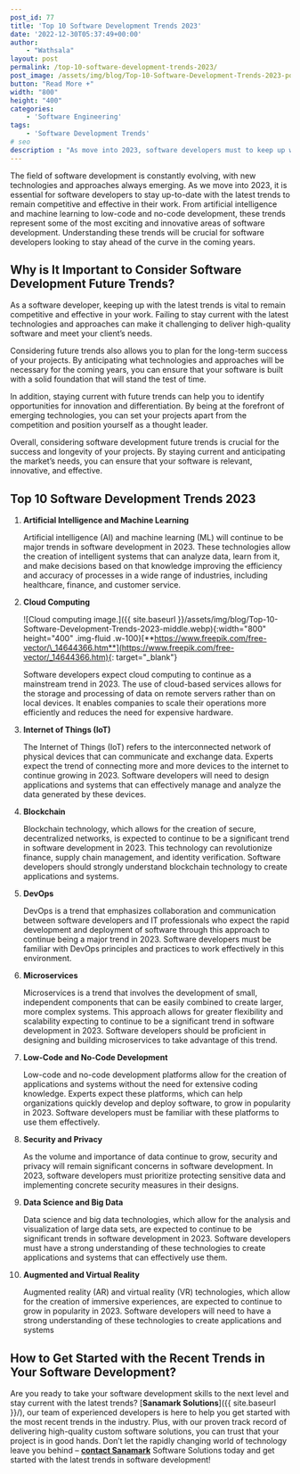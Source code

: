 ```yaml
---
post_id: 77
title: 'Top 10 Software Development Trends 2023'
date: '2022-12-30T05:37:49+00:00'
author: 
    - "Wathsala"
layout: post
permalink: /top-10-software-development-trends-2023/
post_image: /assets/img/blog/Top-10-Software-Development-Trends-2023-post-image.webp
button: "Read More +"
width: "800"
height: "400"
categories:
    - 'Software Engineering'
tags:
    - 'Software Development Trends'
# seo
description : "As move into 2023, software developers must to keep up with the latest software trends to remain competitive and effective in their work."
---
```


The field of software development is constantly evolving, with new technologies and approaches always emerging. As we move into 2023, it is essential for software developers to stay up-to-date with the latest trends to remain competitive and effective in their work. From artificial intelligence and machine learning to low-code and no-code development, these trends represent some of the most exciting and innovative areas of software development. Understanding these trends will be crucial for software developers looking to stay ahead of the curve in the coming years.

## Why is It Important to Consider Software Development Future Trends?

As a software developer, keeping up with the latest trends is vital to remain competitive and effective in your work. Failing to stay current with the latest technologies and approaches can make it challenging to deliver high-quality software and meet your client’s needs.

Considering future trends also allows you to plan for the long-term success of your projects. By anticipating what technologies and approaches will be necessary for the coming years, you can ensure that your software is built with a solid foundation that will stand the test of time.

In addition, staying current with future trends can help you to identify opportunities for innovation and differentiation. By being at the forefront of emerging technologies, you can set your projects apart from the competition and position yourself as a thought leader.

Overall, considering software development future trends is crucial for the success and longevity of your projects. By staying current and anticipating the market’s needs, you can ensure that your software is relevant, innovative, and effective.

## Top 10 Software Development Trends 2023

1. **Artificial Intelligence and Machine Learning**

    Artificial intelligence (AI) and machine learning (ML) will continue to be major trends in software development in 2023. These technologies allow the creation of intelligent systems that can analyze data, learn from it, and make decisions based on that knowledge improving the efficiency and accuracy of processes in a wide range of industries, including healthcare, finance, and customer service.

2. **Cloud Computing**

    ![Cloud computing image.]({{ site.baseurl }}/assets/img/blog/Top-10-Software-Development-Trends-2023-middle.webp){:width="800" height="400" .img-fluid .w-100}[**https://www.freepik.com/free-vector/\_14644366.htm**](https://www.freepik.com/free-vector/_14644366.htm){: target="_blank"}

    Software developers expect cloud computing to continue as a mainstream trend in 2023. The use of cloud-based services allows for the storage and processing of data on remote servers rather than on local devices. It enables companies to scale their operations more efficiently and reduces the need for expensive hardware.

3. **Internet of Things (IoT)**

    The Internet of Things (IoT) refers to the interconnected network of physical devices that can communicate and exchange data. Experts expect the trend of connecting more and more devices to the internet to continue growing in 2023. Software developers will need to design applications and systems that can effectively manage and analyze the data generated by these devices.

4. **Blockchain**

    Blockchain technology, which allows for the creation of secure, decentralized networks, is expected to continue to be a significant trend in software development in 2023. This technology can revolutionize finance, supply chain management, and identity verification. Software developers should strongly understand blockchain technology to create applications and systems.

5. **DevOps**

    DevOps is a trend that emphasizes collaboration and communication between software developers and IT professionals who expect the rapid development and deployment of software through this approach to continue being a major trend in 2023. Software developers must be familiar with DevOps principles and practices to work effectively in this environment.

6. **Microservices**

    Microservices is a trend that involves the development of small, independent components that can be easily combined to create larger, more complex systems. This approach allows for greater flexibility and scalability expecting to continue to be a significant trend in software development in 2023. Software developers should be proficient in designing and building microservices to take advantage of this trend.

7. **Low-Code and No-Code Development**

    Low-code and no-code development platforms allow for the creation of applications and systems without the need for extensive coding knowledge. Experts expect these platforms, which can help organizations quickly develop and deploy software, to grow in popularity in 2023. Software developers must be familiar with these platforms to use them effectively.

8. **Security and Privacy**

    As the volume and importance of data continue to grow, security and privacy will remain significant concerns in software development. In 2023, software developers must prioritize protecting sensitive data and implementing concrete security measures in their designs.

9. **Data Science and Big Data**

    Data science and big data technologies, which allow for the analysis and visualization of large data sets, are expected to continue to be significant trends in software development in 2023. Software developers must have a strong understanding of these technologies to create applications and systems that can effectively use them.

10. **Augmented and Virtual Reality**

    Augmented reality (AR) and virtual reality (VR) technologies, which allow for the creation of immersive experiences, are expected to continue to grow in popularity in 2023. Software developers will need to have a strong understanding of these technologies to create applications and systems

## How to Get Started with the Recent Trends in Your Software Development?

Are you ready to take your software development skills to the next level and stay current with the latest trends? [**Sanamark Solutions**]({{ site.baseurl }}/), our team of experienced developers is here to help you get started with the most recent trends in the industry. Plus, with our proven track record of delivering high-quality custom software solutions, you can trust that your project is in good hands. Don’t let the rapidly changing world of technology leave you behind – [**contact Sanamark**]({{site.baseurl}}/contact/) Software Solutions today and get started with the latest trends in software development!
